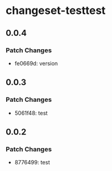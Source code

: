 # changeset-testtest

## 0.0.4

### Patch Changes

- fe0669d: version

## 0.0.3

### Patch Changes

- 5061f48: test

## 0.0.2

### Patch Changes

- 8776499: test
